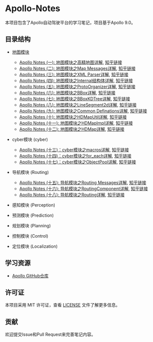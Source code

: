 <!--
 * @Author: LOTEAT
 * @Date: 2025-06-23 13:40:24
-->
# Apollo-Notes

本项目包含了Apollo自动驾驶平台的学习笔记，项目基于Apollo 9.0。

## 目录结构

- [地图模块](./map)
  - [Apollo Notes (一): 地图模块之高精地图详解](./map/高精地图/高精地图详解.md), [知乎链接](https://zhuanlan.zhihu.com/p/1921517927062021124)
  - [Apollo Notes (二): 地图模块之Map Messages详解](./map/MapMessages/map_messages.md), [知乎链接](https://zhuanlan.zhihu.com/p/1924476056364098460)
  - [Apollo Notes (三): 地图模块之XML Parser详解](./map/XMLParser/xml_parser详解.md), [知乎链接](https://zhuanlan.zhihu.com/p/1924866027306615655)
  - [Apollo Notes (四): 地图模块之Internal结构体详解](./map/InternalStruct/internal_struct.md), [知乎链接](https://zhuanlan.zhihu.com/p/1925550940817192039)
  - [Apollo Notes (五): 地图模块之ProtoOrganizer详解](./map/ProtoOrganizer/proto_organizer.md), [知乎链接](https://zhuanlan.zhihu.com/p/1925574451619169650)
  - [Apollo Notes (六): 地图模块之BBox详解](./map/BBox/bbox.md), [知乎链接](https://zhuanlan.zhihu.com/p/1925506308330723138)
  - [Apollo Notes (七): 地图模块之BBoxKDTree详解](./map/BBoxKDTree/bbox_kdtree.md), [知乎链接](https://zhuanlan.zhihu.com/p/1925648424105116458)
  - [Apollo Notes (八): 地图模块之LineSegment2d详解](./map/LineSegment2d/line_segment2d.md), [知乎链接](https://zhuanlan.zhihu.com/p/1931734187502735684)
  - [Apollo Notes (九): 地图模块之Common Definations详解](./map/CommonDefinations/common_definations.md), [知乎链接](https://zhuanlan.zhihu.com/p/1931734913830351038)
  - [Apollo Notes (十): 地图模块之HDMapUtil详解](./map/HDMapUtil/hdmap_util.md), [知乎链接](https://zhuanlan.zhihu.com/p/1935727865837647323)
  - [Apollo Notes (十一): 地图模块之HDMapImpl详解](./map/HDMapImpl/hdmap_impl.md), [知乎链接](https://zhuanlan.zhihu.com/p/1935729606754796461)
  - [Apollo Notes (十二): 地图模块之HDMap详解](./map/HDMap/hdmap.md), [知乎链接](https://zhuanlan.zhihu.com/p/1935730286999602574)

- cyber模块 (cyber)
  - [Apollo Notes (十三)：cyber模块之macros详解](./cyber/macros/macros.md), [知乎链接](https://zhuanlan.zhihu.com/p/1936016024702026293)
  - [Apollo Notes (十四)：cyber模块之for_each详解](./cyber/for_each/for_each.md), [知乎链接](https://zhuanlan.zhihu.com/p/1936016848442327242)
  - [Apollo Notes (十七)：cyber模块之ObjectPool详解](./cyber/ObjectPool/object_pool.md), [知乎链接]()

- 导航模块 (Routing) 
  - [Apollo Notes (十五): 导航模块之Routing Messages详解](./routing/routing_msgs/routing_msgs.md), [知乎链接](https://zhuanlan.zhihu.com/p/1936118183711999845)
  - [Apollo Notes (十六): 导航模块之RoutingComponent详解](./routing/routing_component/routing_component.md), [知乎链接](https://zhuanlan.zhihu.com/p/1936118805467227966)
  - [Apollo Notes (十八): 导航模块之Routing详解](./routing/Routing/routing.md), [知乎链接]()

- 感知模块 (Perception)
- 预测模块 (Prediction)
- 规划模块 (Planning)
- 控制模块 (Control)
- 定位模块 (Localization)

## 学习资源

- [Apollo GitHub仓库](https://github.com/ApolloAuto/apollo)

## 许可证

本项目采用 MIT 许可证，查看 [LICENSE](LICENSE) 文件了解更多信息。

## 贡献

欢迎提交Issue和Pull Request来完善笔记内容。